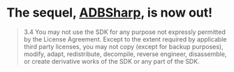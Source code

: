 # The sequel, [ADBSharp](https://github.com/githubcatw/ADBSharp), is now out!
> 3.4 You may not use the SDK for any purpose not expressly permitted by the License Agreement.  Except to the extent required by applicable third party licenses, you may not copy (except for backup purposes), modify, adapt, redistribute, decompile, reverse engineer, disassemble, or create derivative works of the SDK or any part of the SDK.
